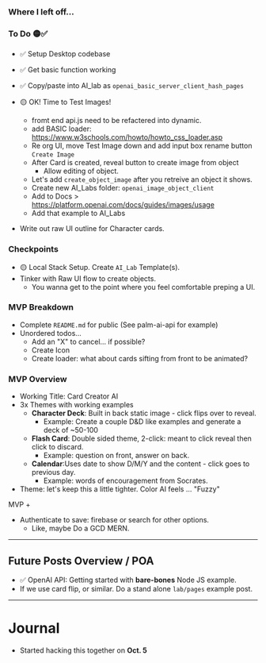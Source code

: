 ### Where I left off...

### To  Do 🟡✅

- ✅ Setup Desktop codebase
- ✅ Get basic function working
- ✅ Copy/paste into AI_lab as `openai_basic_server_client_hash_pages`
- 🟡 OK! Time to Test Images!
  - fromt end api.js need to be refactered into dynamic.
  - add BASIC loader: https://www.w3schools.com/howto/howto_css_loader.asp
  - Re org UI, move Test Image down and add input box rename button `Create Image`
  - After Card is created, reveal button to create image from object
    - Allow editing of object. 
  - Let's add `create_object_image` after you retreive an object it shows. 
  - Create new AI_Labs folder: `openai_image_object_client`
  - Add to Docs > https://platform.openai.com/docs/guides/images/usage
  - Add that example to AI_Labs

- Write out raw UI outline for Character cards. 

### Checkpoints

- 🟡 Local Stack Setup. Create `AI_Lab` Template(s).
- Tinker with Raw UI flow to create objects.
  - You wanna get to the point where you feel comfortable preping a UI. 

### MVP Breakdown

- Complete `README.md` for public (See palm-ai-api for example)
- Unordered todos...
  - Add an "X" to cancel... if possible?
  - Create Icon
  - Create loader: what about cards sifting from front to be animated? 


### MVP Overview

- Working Title: Card Creator AI
- 3x Themes with working examples
  - **Character Deck**: Built in back static image - click flips over to reveal. 
    - Example: Create a couple D&D like examples and generate a deck of ~50-100
  - **Flash Card**: Double sided theme, 2-click: meant to click reveal then click to discard. 
    - Example: question on front, answer on back. 
  - **Calendar**:Uses date to show D/M/Y and the content - click goes to previous day. 
    - Example: words of encouragement from Socrates. 
- Theme: let's keep this a little tighter. Color AI feels ... "Fuzzy" 

MVP + 

- Authenticate to save: firebase or search for other options. 
  - Like, maybe Do a GCD MERN.

----

## Future Posts Overview / POA

- ✅ OpenAI API: Getting started with **bare-bones** Node JS example.
- If we use card flip, or similar. Do a stand alone `lab/pages` example post. 

----

# Journal

- Started hacking this together on **Oct. 5**





